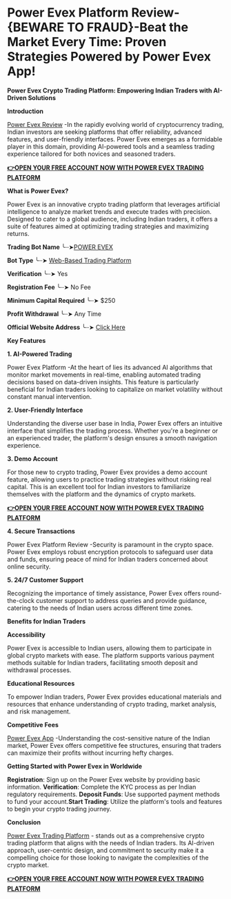 # Power Evex Platform Review-{BEWARE TO FRAUD}-Beat the Market Every Time: Proven Strategies Powered by Power Evex App!

**Power Evex Crypto Trading Platform: Empowering Indian Traders with AI-Driven Solutions**

**Introduction**

[Power Evex Review](https://www.cryptoalertscam.com/power-evex-review/) -In the rapidly evolving world of cryptocurrency trading, Indian investors are seeking platforms that offer reliability, advanced features, and user-friendly interfaces. Power Evex emerges as a formidable player in this domain, providing AI-powered tools and a seamless trading experience tailored for both novices and seasoned traders.​

**[👉OPEN YOUR FREE ACCOUNT NOW WITH POWER EVEX TRADING PLATFORM](https://www.cryptoalertscam.com/power-evex-review/)**

**What is Power Evex?**

Power Evex is an innovative crypto trading platform that leverages artificial intelligence to analyze market trends and execute trades with precision. Designed to cater to a global audience, including Indian traders, it offers a suite of features aimed at optimizing trading strategies and maximizing returns.​

**Trading Bot Name**             ╰┈➤[POWER EVEX](https://www.cryptoalertscam.com/power-evex-review/)

**Bot Type**                              ╰┈➤  [Web-Based Trading Platform](https://www.cryptoalertscam.com/power-evex-review/)

**Verification**                              ╰┈➤   Yes

**Registration Fee**                       ╰┈➤  No Fee

**Minimum Capital Required**       ╰┈➤  $250

**Profit Withdrawal**                        ╰┈➤  Any Time

**Official Website Address**           ╰┈➤ [Click Here](https://www.cryptoalertscam.com/power-evex-review/)

**Key Features**

**1. AI-Powered Trading**

Power Evex Platform -At the heart of lies its advanced AI algorithms that monitor market movements in real-time, enabling automated trading decisions based on data-driven insights. This feature is particularly beneficial for Indian traders looking to capitalize on market volatility without constant manual intervention.​

**2. User-Friendly Interface**

Understanding the diverse user base in India, Power Evex offers an intuitive interface that simplifies the trading process. Whether you're a beginner or an experienced trader, the platform's design ensures a smooth navigation experience.​

**3. Demo Account**

For those new to crypto trading, Power Evex provides a demo account feature, allowing users to practice trading strategies without risking real capital. This is an excellent tool for Indian investors to familiarize themselves with the platform and the dynamics of crypto markets.​

**[👉OPEN YOUR FREE ACCOUNT NOW WITH POWER EVEX TRADING PLATFORM](https://www.cryptoalertscam.com/power-evex-review/)**

**4. Secure Transactions**

Power Evex Platform Review -Security is paramount in the crypto space. Power Evex employs robust encryption protocols to safeguard user data and funds, ensuring peace of mind for Indian traders concerned about online security.​

**5. 24/7 Customer Support**

Recognizing the importance of timely assistance, Power Evex offers round-the-clock customer support to address queries and provide guidance, catering to the needs of Indian users across different time zones.​

**Benefits for Indian Traders**

**Accessibility**

Power Evex is accessible to Indian users, allowing them to participate in global crypto markets with ease. The platform supports various payment methods suitable for Indian traders, facilitating smooth deposit and withdrawal processes.​

**Educational Resources**

To empower Indian traders, Power Evex provides educational materials and resources that enhance understanding of crypto trading, market analysis, and risk management.​

**Competitive Fees**

[Power Evex App](https://www.cryptoalertscam.com/power-evex-review/) -Understanding the cost-sensitive nature of the Indian market, Power Evex offers competitive fee structures, ensuring that traders can maximize their profits without incurring hefty charges.​

**Getting Started with Power Evex in Worldwide**

**Registration**: Sign up on the Power Evex website by providing basic information.​
**Verification**: Complete the KYC process as per Indian regulatory requirements.​
**Deposit Funds**: Use supported payment methods to fund your account.​
**Start Trading**: Utilize the platform's tools and features to begin your crypto trading journey.​

**Conclusion**

[Power Evex Trading Platform](https://www.cryptoalertscam.com/power-evex-review/) - stands out as a comprehensive crypto trading platform that aligns with the needs of Indian traders. Its AI-driven approach, user-centric design, and commitment to security make it a compelling choice for those looking to navigate the complexities of the crypto market.

**[👉OPEN YOUR FREE ACCOUNT NOW WITH POWER EVEX TRADING PLATFORM](https://www.cryptoalertscam.com/power-evex-review/)**

